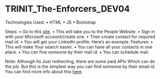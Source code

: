 # TRINIT_The-Enforcers_DEV04

Technologies Used:
•	HTML
•	JS
•	Bootstrap

<p1>Steps:<p1>
•	Go to this [site](https://abhijithhegde.github.io/TRINIT_The-Enforcers_DEV04/).
•	This will take you to the People Website.
•	Sign in with your Microsoft account/create one.
•	Then create contact for required mail id.
•	You will get your LinkedIn profile.
Here’s an example.
Features:
•	This will make Your search easier.
•	You can have all your contacts in one place.
•	You can fine someone by their mail id.
•	You can schedule mail.		

Note:
Although Its Just redirecting, there are some paid APIs Which can do the job.
But this is the simplest way you can find someone by their email id. You can find more info about this [here](https://www.google.com).
